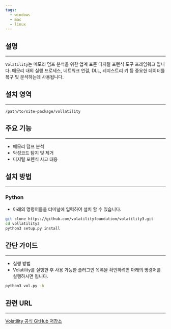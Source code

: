 ```yaml
---
tags:
  - windows
  - mac
  - linux
---
```

## 설명
---
`Volatility`는 메모리 덤프 분석을 위한 업계 표준 디지털 포렌식 도구 프레임워크 입니다. 메모리 내의 실행 프로세스, 네트워크 연결, DLL, 레지스트리 키 등 중요한 데이터를 복구 및 분석하는데 사용됩니다.

## 설치 영역
---
`/path/to/site-package/vollatility`

## 주요 기능
---
- 메모리 덤프 분석
- 악성코드 탐지 및 제거
- 디지털 포렌식 사고 대응

## 설치 방법
---
### Python
- 아래의 명령어들을 터미널에 입력하여 설치 할 수 있습니다.
```sh
git clone https://github.com/volatilityfoundation/volatility3.git
cd vollatility3
python3 setup.py install
```

## 간단 가이드
---
- 실행 방법
- Volatility를 실행한 후 사용 가능한 플러그인 목록을 확인하려면 아래의 명령어를 실행하시면 됩니다.
```sh
python3 vol.py -h
```

## 관련 URL
---
[Volatility 공식 GitHub 저장소](https://github.com/volatilityfoundation/volatility3)
